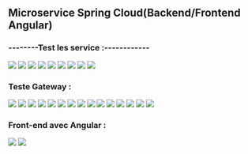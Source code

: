 <h2>Microservice Spring Cloud(Backend/Frontend Angular)</h2>
<h3>--------Test les service :------------ </h3>
<img src="images/IMG1.png">
<img src="images/IMG2.png">
<img src="images/IMG3.png">
<img src="images/IMG4.png">
<img src="images/IMG5.png">
<img src="images/IMG6.png">
<img src="images/IMG7.png">
<img src="images/IMG8.png">
<img src="images/IMG9.png">
<h3>Teste Gateway :</h3>
<img src="images/IMG11.png">
<img src="images/IMG12.png">
<img src="images/IMG13.png">
<img src="images/IMG14.png">
<img src="images/IMG15.png">
<img src="images/IMG16.png">
<img src="images/IMG17.png">
<img src="images/IMG18.png">
<img src="images/IMG19.png">
<img src="images/IMG20.png">
<img src="images/IMG21.png">
<img src="images/IMG22.png">
<img src="images/IMG23.png">
<img src="images/IMG24.png">
<img src="images/IMG25.png">
<h3>Front-end avec Angular :</h3>
<img src="images/IMG27.png">
<img src="images/IMG28.png">
